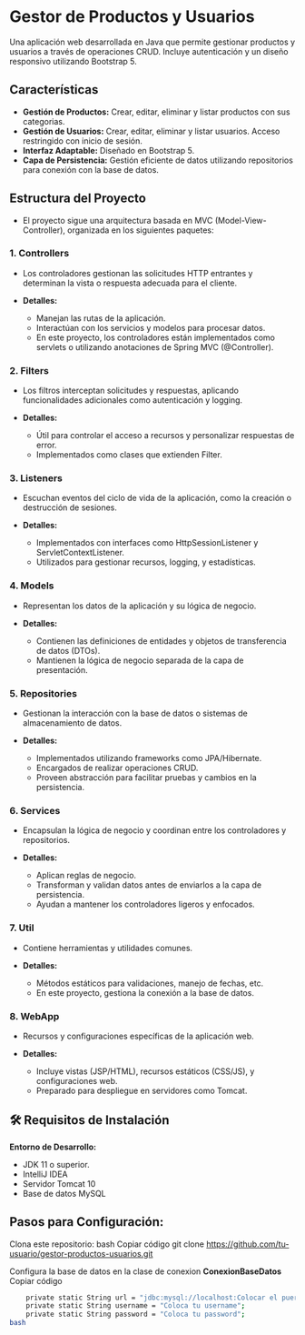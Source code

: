 # Gestor de Productos y Usuarios

Una aplicación web desarrollada en Java que permite gestionar productos y usuarios a través de operaciones CRUD. Incluye autenticación y un diseño responsivo utilizando Bootstrap 5.


## Características

- **Gestión de Productos:** Crear, editar, eliminar y listar productos con sus categorias.
- **Gestión de Usuarios:** Crear, editar, eliminar y listar usuarios. Acceso restringido con inicio de sesión.
- **Interfaz Adaptable:** Diseñado en Bootstrap 5.
- **Capa de Persistencia:** Gestión eficiente de datos utilizando repositorios para conexión con la base de datos.

## Estructura del Proyecto
- El proyecto sigue una arquitectura basada en MVC (Model-View-Controller), organizada en los siguientes paquetes:

### 1. Controllers
- Los controladores gestionan las solicitudes HTTP entrantes y determinan la vista o respuesta adecuada para el cliente.

- **Detalles:**
   - Manejan las rutas de la aplicación.
   - Interactúan con los servicios y modelos para procesar datos.
   - En este proyecto, los controladores están implementados como servlets o utilizando anotaciones de Spring MVC (@Controller).

### 2. Filters
- Los filtros interceptan solicitudes y respuestas, aplicando funcionalidades adicionales como autenticación y logging.

- **Detalles:**
   - Útil para controlar el acceso a recursos y personalizar respuestas de error.
   - Implementados como clases que extienden Filter.

### 3. Listeners
- Escuchan eventos del ciclo de vida de la aplicación, como la creación o destrucción de sesiones.

- **Detalles:**
   - Implementados con interfaces como HttpSessionListener y ServletContextListener.
   - Utilizados para gestionar recursos, logging, y estadísticas.


### 4. Models
- Representan los datos de la aplicación y su lógica de negocio.

- **Detalles:**
   - Contienen las definiciones de entidades y objetos de transferencia de datos (DTOs).
   - Mantienen la lógica de negocio separada de la capa de presentación.

### 5. Repositories
- Gestionan la interacción con la base de datos o sistemas de almacenamiento de datos.

- **Detalles:**
  - Implementados utilizando frameworks como JPA/Hibernate.
  - Encargados de realizar operaciones CRUD.
  - Proveen abstracción para facilitar pruebas y cambios en la persistencia.

### 6. Services
- Encapsulan la lógica de negocio y coordinan entre los controladores y repositorios.

- **Detalles:**
   - Aplican reglas de negocio.
   - Transforman y validan datos antes de enviarlos a la capa de persistencia.
   - Ayudan a mantener los controladores ligeros y enfocados.

###  7. Util
- Contiene herramientas y utilidades comunes.

- **Detalles:**
   - Métodos estáticos para validaciones, manejo de fechas, etc.
   - En este proyecto, gestiona la conexión a la base de datos.

###  8. WebApp
- Recursos y configuraciones específicas de la aplicación web.

- **Detalles:**
   - Incluye vistas (JSP/HTML), recursos estáticos (CSS/JS), y configuraciones web.
   - Preparado para despliegue en servidores como Tomcat.


## 🛠️ Requisitos de Instalación
**Entorno de Desarrollo:**
- JDK 11 o superior.
- IntelliJ IDEA
- Servidor Tomcat 10
- Base de datos MySQL

## Pasos para Configuración:
Clona este repositorio:
bash
Copiar código
git clone https://github.com/tu-usuario/gestor-productos-usuarios.git

Configura la base de datos en la clase de conexion **ConexionBaseDatos**
Copiar código
```bash
    private static String url = "jdbc:mysql://localhost:Colocar el puerto/el nombre de tu Base de datos?serverTimezone=America/Santiago";
    private static String username = "Coloca tu username";
    private static String password = "Coloca tu password";
bash

